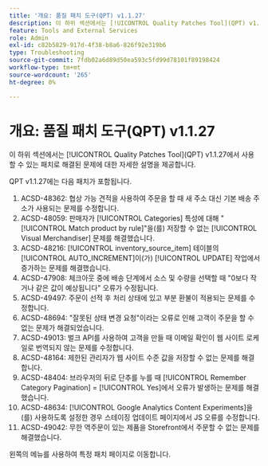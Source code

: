 ```yaml
---
title: '개요: 품질 패치 도구(QPT) v1.1.27'
description: 이 하위 섹션에서는 [!UICONTROL Quality Patches Tool]​(QPT) v1.1.27에서 사용할 수 있는 패치로 해결된 문제에 대한 자세한 설명을 제공합니다.
feature: Tools and External Services
role: Admin
exl-id: c82b5829-917d-4f38-b8a6-826f92e319b6
type: Troubleshooting
source-git-commit: 7fdb02a6d89d50ea593c5fd99d78101f89198424
workflow-type: tm+mt
source-wordcount: '265'
ht-degree: 0%

---
```


# 개요: 품질 패치 도구(QPT) v1.1.27

이 하위 섹션에서는 [!UICONTROL Quality Patches Tool]&#x200B;(QPT) v1.1.27에서 사용할 수 있는 패치로 해결된 문제에 대한 자세한 설명을 제공합니다.

QPT v1.1.27에는 다음 패치가 포함됩니다.

1. ACSD-48362: 협상 가능 견적을 사용하여 주문을 할 때 새 주소 대신 기본 배송 주소가 사용되는 문제를 수정합니다.
1. ACSD-48059: 판매자가 [!UICONTROL Categories] 특성에 대해 &quot;[!UICONTROL Match product by rule]&quot;을(를) 저장할 수 없는 [!UICONTROL Visual Merchandiser] 문제를 해결했습니다.
1. ACSD-48216: [!UICONTROL inventory_source_item] 테이블의 [!UICONTROL AUTO_INCREMENT]이(가) [!UICONTROL UPDATE] 작업에서 증가하는 문제를 해결했습니다.
1. ACSD-47908: 체크아웃 중에 배송 단계에서 소스 및 수량을 선택할 때 &quot;0보다 작거나 같은 값이 예상됩니다&quot; 오류가 수정됩니다.
1. ACSD-49497: 주문이 선적 후 처리 상태에 있고 부분 환불이 적용되는 문제를 수정합니다.
1. ACSD-48694: &quot;잘못된 상태 변경 요청&quot;이라는 오류로 인해 고객이 주문을 할 수 없는 문제가 해결되었습니다.
1. ACSD-49013: 벌크 API를 사용하여 고객을 만들 때 이메일 확인이 웹 사이트 로케일로 번역되지 않는 문제를 수정합니다.
1. ACSD-48164: 제한된 관리자가 웹 사이트 수준 값을 저장할 수 없는 문제를 해결합니다.
1. ACSD-48404: 브라우저의 뒤로 단추를 누를 때 [!UICONTROL Remember Category Pagination] = [!UICONTROL Yes]에서 오류가 발생하는 문제를 해결했습니다.
1. ACSD-48634: [!UICONTROL Google Analytics Content Experiments]을(를) 사용하도록 설정한 경우 스테이징 업데이트 페이지에서 JS 오류를 수정합니다.
1. ACSD-49042: 무한 역주문이 있는 제품을 Storefront에서 주문할 수 없는 문제를 해결했습니다.

왼쪽의 메뉴를 사용하여 특정 패치 페이지로 이동합니다.
